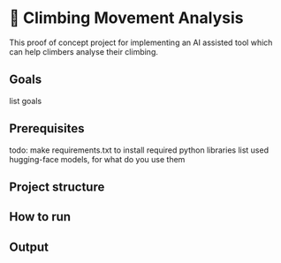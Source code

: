 # :climbing: Climbing Movement Analysis
This proof of concept project for implementing an AI assisted tool which can help climbers analyse their climbing.

## Goals
list goals

## Prerequisites
todo: make requirements.txt to install required python libraries
list used hugging-face models, for what do you use them

## Project structure

## How to run

## Output
